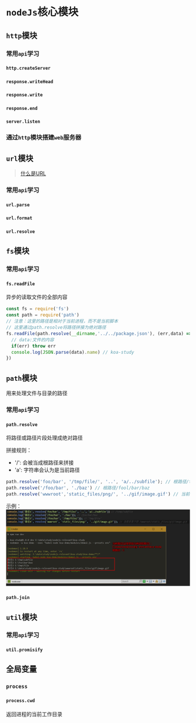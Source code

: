 # `nodeJs`核心模块
## `http`模块
### 常用`api`学习
#### `http.createServer`
#### `response.writeHead`
#### `response.write`
#### `response.end`
#### `server.listen`

### 通过`http`模块搭建`web`服务器

## `url`模块
> [什么是URL](https://developer.mozilla.org/zh-CN/docs/Learn/Common_questions/What_is_a_URL)
### 常用`api`学习
#### `url.parse`
#### `url.format`
#### `url.resolve`

## `fs`模块

### 常用`api`学习
#### `fs.readFile`
异步的读取文件的全部内容

```js
const fs = require('fs')
const path = require('path')
// 注意：这里的路径是相对于当前进程，而不是当前脚本
// 这里通过path.resolve将路径拼接为绝对路径
fs.readFile(path.resolve(__dirname,'../../package.json'), (err,data) => {
  // data:文件的内容
  if(err) throw err
  console.log(JSON.parse(data).name) // koa-study
})
```


## `path`模块
用来处理文件与目录的路径
### 常用`api`学习
#### `path.resolve`
将路径或路径片段处理成绝对路径

拼接规则：  
* '/': 会被当成根路径来拼接
* 'a': 字符串会认为是当前路径
```js
path.resolve('foo/bar', '/tmp/file/', '..', 'a/../subfile'); // 根路径/tmp/subfile
path.resolve('/foo/bar', './baz') // 根路径/fool/bar/baz
path.resolve('wwwroot','static_files/png/', '../gif/image.gif') // 当前目录/wwwroot/static_files/gif/image.gif
```
示例：  
![path.resolve](./shotscreen/path.resolve.png)

#### `path.join`

## `util`模块
### 常用`api`学习
#### `util.promisify`


## 全局变量
### `process`
#### `process.cwd`
返回进程的当前工作目录


